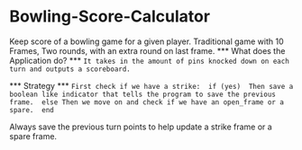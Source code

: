 # Bowling-Score-Calculator
Keep score of a bowling game for a given player. Traditional game with 10 Frames, Two rounds, with an extra round on last frame. 
*** What does the Application do? ***
  ` It takes in the amount of pins knocked down on each turn and outputs a scoreboard. `

*** Strategy ***
  ` First check if we have a strike: 
      if (yes) 
        Then save a boolean like indicator that tells the program to save the previous frame. 
      else
        Then we move on and check if we have an open_frame or a spare. 
      end `
  
  Always save the previous turn points to help update a strike frame or a spare frame. 
  
